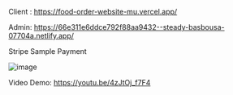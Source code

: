 Client : https://food-order-website-mu.vercel.app/

Admin: https://66e311e6ddce792f88aa9432--steady-basbousa-07704a.netlify.app/


Stripe Sample Payment


![image](https://github.com/user-attachments/assets/d9477255-fbf5-45fa-af61-38a238d244a8)


Video Demo: https://youtu.be/4zJtOj_f7F4
